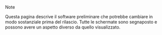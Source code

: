 > [!NOTE]
> Questa pagina descrive il software preliminare che potrebbe cambiare in modo sostanziale prima del rilascio. Tutte le schermate sono segnaposto e possono avere un aspetto diverso da quello visualizzato. 